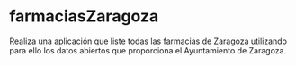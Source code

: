 # farmaciasZaragoza
Realiza una aplicación que liste todas las farmacias de Zaragoza utilizando para ello los datos abiertos que proporciona el Ayuntamiento de Zaragoza. 
